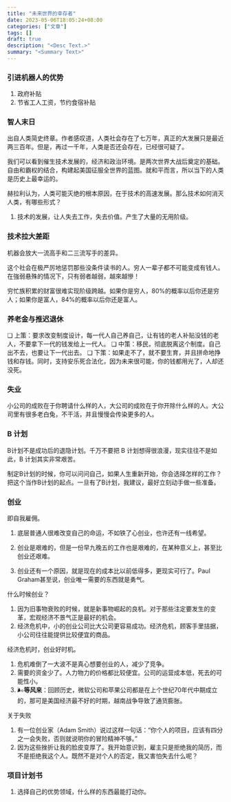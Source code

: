 ```yaml
---
title: "未来世界的幸存者"
date: 2023-05-06T18:05:24+08:00
categories: ["文章"]
tags: []
draft: true
description: "<Desc Text.>"
summary: "<Summary Text>"
---
```


### 引进机器人的优势

1.   政府补贴
2.   节省工人工资，节约食宿补贴

### 智人末日

出自人类简史终章。作者感叹道，人类社会存在了七万年，真正的大发展只是最近两三百年。但是，再过一千年，人类是否还会存在，已经很可疑了。

我们可以看到催生技术发展的，经济和政治环境。是两次世界大战后奠定的基础。自由和霸权的结合，构建起美国征服全世界的蓝图。就和平而言，所以当下的人类是历史上最幸运的。

赫拉利认为，人类可能灭绝的根本原因，在于技术的高速发展。那么技术如何消灭人类，有哪些形式？

1.   技术的发展，让人失去工作，失去价值。产生了大量的无用阶级。

### 技术拉大差距

机器会放大一流高手和二三流写手的差异。

这个社会在极严厉地惩罚那些没条件读书的人。穷人一辈子都不可能变成有钱人。在強弱悬殊的情况下，只有弱者越弱，越來越慘！

穷忙族积累的财富很难实现阶级跨越。如果你是穷人，80%的概率以后你还是穷人；如果你是富人，84%的概率以后你还是富人。

### 养老金与推迟退休

❑ 上策：要求改变制度设计，每一代人自己养自己，让有钱的老人补贴没钱的老人，不要拿下一代的钱发给上一代人。
❑ 中策：移民，彻底脱离这个制度。自己出不去，也要让下一代出去。
❑ 下策：如果走不了，就不要生育，并且拼命地挣钱和存钱。同时，支持安乐死合法化，因为未来很可能，你的钱都用光了，人却还没死。

### 失业

小公司的成败在于你聘请什么样的人，大公司的成败在于你开除什么样的人。大公司里有很多老白兔，不干活，并且慢慢会传染更多的人。

### B 计划

B计划不是成功后的退隐计划。千万不要把 B 计划想得很浪漫，现实往往不是如此，B 计划其实非常艰苦。

制定B计划的时候，你可以问问自己，如果人生重新开始，你会选择怎样的工作？把这个当作B计划的起点。一旦有了B计划，我建议，最好立刻动手做一些准备。

### 创业

即自我雇佣。

1.   底层普通人很难改变自己的命运，不如铁了心创业，也许还有一线希望。

2.   创业是艰难的，但是一份早九晚五的工作也是艰难的，在某种意义上，甚至比创业还艰难。

3.   创业还有一个原因，就是现在的成本比以前低得多，更现实可行了。Paul Graham甚至说，创业唯一需要的东西就是勇气。

什么时候创业？

1.   因为旧事物衰败的时候，就是新事物崛起的良机。对于那些注定要发生的变革，宏观经济不景气正是最好的机会。
2.   经济危机中，小的创业公司比大公司更容易成功。经济危机，顾客手里拮据，小公司往往能提供比较便宜的商品。

经济危机时，创业好时机。

1.   危机难倒了一大波不是真心想要创业的人，减少了竞争。
2.   需要的资金少了。人力物力的价格都比较便宜。公司的运营成本低，死去的可能性小。
3.   🌬**等风来**：回顾历史，微软公司和苹果公司都是在上个世纪70年代中期成立的，那可是美国经济最不好的时期，越南战争导致了通货膨胀。

关于失败

1.   有一位创业家（Adam Smith）说过这样一句话：“你个人的项目，应该有四分之一会失败，否则就说明你的冒险精神不够。”
2.   因为这些挫折让我的脸皮变厚了。我开始意识到，雇主只是拒绝我的简历，而不是拒绝我这个人。既然不是对个人的否定，我又害怕失去什么呢？

### 项目计划书

1.   选择自己的优势领域，什么样的东西最能打动你。
